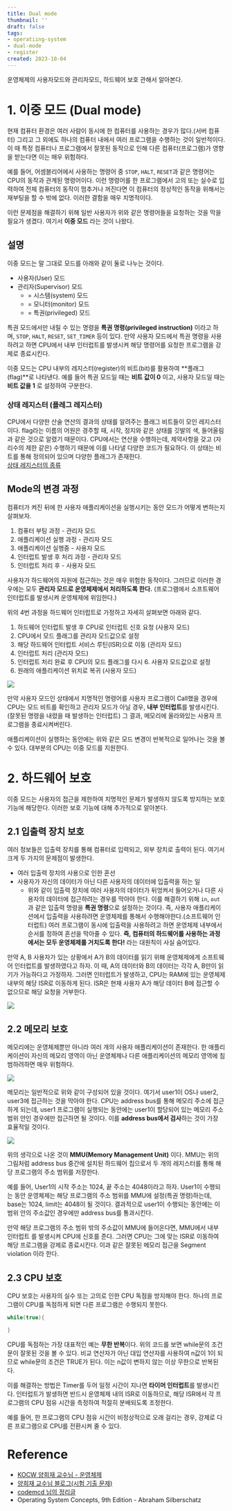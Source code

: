 ```yaml
---
title: Dual mode
thumbnail: ''
draft: false
tags:
- operatiing-system
- dual-mode
- register
created: 2023-10-04
---
```


운영체제의 사용자모드와 관리자모드, 하드웨어 보호 관해서 알아본다.

# 1. 이중 모드 (Dual mode)

현재 컴퓨터 환경은 여러 사람이 동시에 한 컴퓨터를 사용하는 경우가 많다.(서버 컴퓨터) 그리고 그 외에도 하나의 컴퓨터 내에서 여러 프로그램을 수행하는 것이 일반적이다. 이 때 특정 컴퓨터나 프로그램에서 잘못된 동작으로 인해 다른 컴퓨터(프로그램)가 영향을 받는다면 이는 매우 위험하다.

예를 들어, 어셈블리어에서 사용하는 명령어 중 `STOP`, `HALT`, `RESET`과 같은 명령어는 CPU의 동작과 관계된 명령어이다. 이런 명령어를
한 프로그램에서 고의 또는 실수로 입력하여 전체 컴퓨터의 동작이 멈추거나 꺼진다면 이 컴퓨터의 정상적인 동작을 위해서는 재부팅을 할 수 밖에 없다. 이러한 결함을 매우 치명적이다.

이런 문제점을 해결하기 위해 일반 사용자가 위와 같은 명령어들을 요청하는 것을 막을 필요가 생겼다. 여기서 **이중 모드** 라는 것이 나왔다.

## 설명

이중 모드는 말 그대로 모드를 아래와 같이 둘로 나누는 것이다.

* 사용자(User) 모드
* 관리자(Supervisor) 모드
  * = 시스템(system) 모드
  * = 모니터(monitor) 모드
  * = 특권(privileged) 모드

특권 모드에서만 내릴 수 있는 명령을 **특권 명령(privileged instruction)** 이라고 하며, `STOP`, `HALT`, `RESET`, `SET_TIMER` 등이 있다. 만약 사용자 모드에서 특권 명령을 사용하려고 하면 CPU에서 내부 인터럽트를 발생시켜 해당 명령어를 요청한 프로그램을 강제로 종료시킨다.

이중 모드는 CPU 내부의 레지스터(register)의 비트(bit)를 활용하여 \*\*플래그(flag)\*\*로 나타낸다. 예를 들어 특권 모드일 때는 **비트 값이 0** 이고, 사용자 모드일 때는 **비트 값을 1** 로 설정하여 구분한다.

### 상태 레지스터 (플레그 레지스터)

CPU에서 다양한 산술 연산의 결과의 상태를 알려주는 플래그 비트들이 모인 레지스터이다. flag라는 이름의 어원은 경주할 때, 시작, 정지와 같은 상태를 깃발의 색, 들어올림과 같은 것으로 알렸기 때문이다. CPU에서는 연산을 수행하는데, 제약사항을 갖고 (자리수의 제한 같은) 수행하기 때문에 이를 나타낼 다양한 코드가 필요하다. 이 상태는 비트를 통해 정의되어 있으며 다양한 플래그가 존재한다.  
[상태 레지스터의 종류](https://ko.wikipedia.org/wiki/상태_레지스터)

## Mode의 변경 과정

컴퓨터가 켜진 뒤에 한 사용자 애플리케이션을 실행시키는 동안 모드가 어떻게 변하는지 살펴보자.

1. 컴퓨터 부팅 과정 - 관리자 모드
1. 애플리케이션 실행 과정 - 관리자 모드
1. 애플리케이션 실행중 - 사용자 모드
1. 인터럽트 발생 후 처리 과정 - 관리자 모드
1. 인터럽트 처리 후 - 사용자 모드

사용자가 하드웨어의 자원에 접근하는 것은 매우 위험한 동작이다. 그러므로 이러한 경우에는 모두 **관리자 모드로 운영체제에서 처리하도록 한다.** (프로그램에서 소프트웨어 인터럽트를 발생시켜 운영체제에 위임한다.)

위의 4번 과정을 하드웨어 인터럽트로 가정하고 자세히 살펴보면 아래와 같다.

1. 하드웨어 인터럽트 발생 후 CPU로 인터럽트 신호 요청 (사용자 모드)
1. CPU에서 모드 플래그를 관리자 모드값으로 설정
1. 해당 하드웨어 인터럽트 서비스 루틴(ISR)으로 이동 (관리자 모드)
1. 인터럽트 처리 (관리자 모드)
1. 인터럽트 처리 완료 후 CPU의 모드 플래그를 다시 6. 사용자 모드값으로 설정
1. 원래의 애플리케이션 위치로 복귀 (사용자 모드)

![](os-dual-mode2.png)

만약 사용자 모드인 상태에서 치명적인 명령어를 사용자 프로그램이 Call했을 경우에 CPU는 모드 비트를 확인하고 관리자 모드가 아닐 경우, **내부 인터럽트**를 발생시킨다. (잘못된 명령을 내렸을 때 발생하는 인터럽트) 그 결과, 메모리에 올라와있는 사용자 프로그램을 종료시켜버린다.

애플리케이션이 실행하는 동안에는 위와 같은 모드 변경이 반복적으로 일어나는 것을 볼 수 있다. 대부분의 CPU는 이중 모드를 지원한다.

# 2. 하드웨어 보호

이중 모드는 사용자의 접근을 제한하여 치명적인 문제가 발생하지 않도록 방지하는 보호 기능에 해당한다. 이러한 보호 기능에 대해 추가적으로 알아본다.

## 2.1 입출력 장치 보호

여러 정보들은 입출력 장치를 통해 컴퓨터로 입력되고, 외부 장치로 출력이 된다. 여기서 크게 두 가지의 문제점이 발생한다.

* 여러 입출력 장치의 사용으로 인한 혼선
* 사용자가 자신의 데이터가 아닌 다른 사용자의 데이터에 입출력을 하는 일
  * 위와 같이 입출력 장치에 여러 사용자의 데이터가 뒤엉켜서 들어오거나 다른 사용자의 데이터에 접근하려는 경우를 막아야 한다.
    이를 해결하기 위해 `in`, `out` 과 같은 입출력 명령을 **특권 명령**으로 설정하는 것이다. 즉, 사용자 애플리케이션에서 입출력을 사용하려면 운영체제를 통해서 수행해야한다.(소프트웨어 인터럽트) 여러 프로그램이 동시에 입출력을 사용하려고 하면 운영체제 내부에서 순서를 정하여 혼선을 막아줄 수 있다.
    **즉, 컴퓨터의 하드웨어를 사용하는 과정에서는 모두 운영체제를 거치도록 한다!** 라는 대원칙이 사실 숨어있다.

만약 A, B 사용자가 있는 상황에서 A가 B의 데이터를 읽기 위해 운영체제에게 소프트웨어 인터럽트를 발생하였다고 하자. 이 때, A의 데이터와 B의 데이터는 각각 A, B만이 읽기가 가능하다고 가정하자. 그러면 인터럽트가 발생하고, CPU는 RAM에 있는 운영체제 내부의 해당 ISR로 이동하게 된다. ISR은 현재 사용자 A가 해당 데이터 B에 접근할 수 없으므로 해당 요청을 거부한다.

![](os-dual-mode3.png)

## 2.2 메모리 보호

메모리에는 운영체제뿐만 아니라 여러 개의 사용자 애플리케이션이 존재한다. 한 애플리케이션이 자신의 메모리 영역이 아닌 운영체제나 다른 애플리케이션의 메모리 영역에 침범하려하면 매우 위험하다.

![](os-dual-mode4.png)

메모리는 일반적으로 위와 같이 구성되어 있을 것이다. 여기서 user1이 OS나 user2, user3에 접근하는 것을 막아야 한다. CPU는 address bus를 통해 메모리 주소에 접근하게 되는데, user1 프로그램이 실행되는 동안에는 user1이 할당되어 있는 메모리 주소 범위 안인 경우에만 접근하면 될 것이다. 이를 **address bus에서 검사**하는 것이 가장 효율적일 것이다.

![](os-dual-mode5.png)

위의 생각으로 나온 것이 **MMU(Memory Management Unit)** 이다. MMU는 위의 그림처럼 address bus 중간에 설치된 하드웨어 칩으로서 두 개의 레지스터를 통해 해당 프로그램의 주소 범위를 저장한다.

예를 들어, User1의 시작 주소는 1024, 끝 주소는 4048이라고 하자. User1이 수행되는 동안 운영체제는 해당 프로그램의 주소 범위를 MMU에 설정(특권 명령)하는데, base는 1024, limit는 4048이 될 것이다. 결과적으로 user1이 수행되는 동안에는 이 범위 안의 주소값인 경우에만 address bus를 통과시킨다.

만약 해당 프로그램의 주소 범위 밖의 주소값이 MMU에 들어온다면, MMU에서 내부 인터럽트 를 발생시켜 CPU에 신호를 준다. 그러면 CPU는 그에 맞는 ISR로 이동하여 해당 프로그램을 강제로 종료시킨다. 이과 같은 잘못된 메모리 접근을 Segment violation 이라 한다.

## 2.3 CPU 보호

CPU 보호는 사용자의 실수 또는 고의로 인한 CPU 독점을 방지해야 한다. 하나의 프로그램이 CPU를 독점하게 되면 다른 프로그램은 수행되지 못한다.

````c++
while(true){

}
````

CPU를 독점하는 가장 대표적인 예는 **무한 반복**이다. 위의 코드를 보면 while문의 조건문이 잘못된 것을 볼 수 있다. 비교 연산자가 아닌 대입 연산자를 사용하여 n값이 1이 되므로 while문의 조건은 TRUE가 된다. 이는 n값이 변하지 않는 이상 무한으로 반복된다.

이를 해결하는 방법은 Timer를 두어 일정 시간이 지나면 **타이머 인터럽트**를 발생시킨다. 인터럽트가 발생하면 반드시 운영체제 내의 ISR로 이동하므로, 해당 ISR에서 각 프로그램의 CPU 점유 시간을 측정하여 적절히 분배되도록 조정한다.

예를 들어, 한 프로그램의 CPU 점유 시간이 비정상적으로 오래 걸리는 경우, 강제로 다른 프로그램으로 CPU를 전환시켜 줄 수 있다.

# Reference

* [KOCW 양희재 교수님 - 운영체제](http://www.kocw.net/home/search/kemView.do?kemId=978503)
* [양희재 교수님 블로그(시험 기출 문제)](https://m.blog.naver.com/PostList.nhn?blogId=hjyang0&categoryNo=13)
* [codemcd 님의 정리글](https://velog.io/@codemcd/)
* Operating System Concepts, 9th Edition - Abraham Silberschatz
